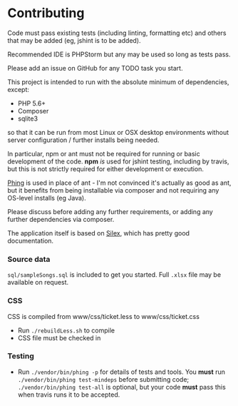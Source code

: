 Contributing
============

Code must pass existing tests (including linting, formatting etc) and others that may be added (eg, jshint is to be added).

Recommended IDE is PHPStorm but any may be used so long as tests pass.

Please add an issue on GitHub for any TODO task you start.

This project is intended to run with the absolute minimum of dependencies, except:

* PHP 5.6+
* Composer
* sqlite3

so that it can be run from most Linux or OSX desktop environments without server configuration / further installs being needed.

In particular, npm or ant must not be required for running or basic development of the code. 
**npm** *is* used for jshint testing, including by travis, but this is not strictly required for either development or execution. 

[Phing](https://www.phing.info) is used in place of ant - I'm not convinced it's actually as good as ant, but it benefits from
being installable via composer and not requiring any OS-level installs (eg Java).

Please discuss before adding any further requirements, or adding any further dependencies via composer.

The application itself is based on [Silex](http://silex.sensiolabs.org), which has pretty good documentation.

### Source data
`sql/sampleSongs.sql` is included to get you started. Full `.xlsx` file may be available on request.

### CSS
CSS is compiled from www/css/ticket.less to www/css/ticket.css 
 
* Run `./rebuildLess.sh` to compile
* CSS file must be checked in

### Testing
* Run `./vendor/bin/phing -p` for details of tests and tools. You **must** run `./vendor/bin/phing test-mindeps` before 
submitting code; `./vendor/bin/phing test-all` is optional, but your code **must** pass this when travis runs it to be accepted.